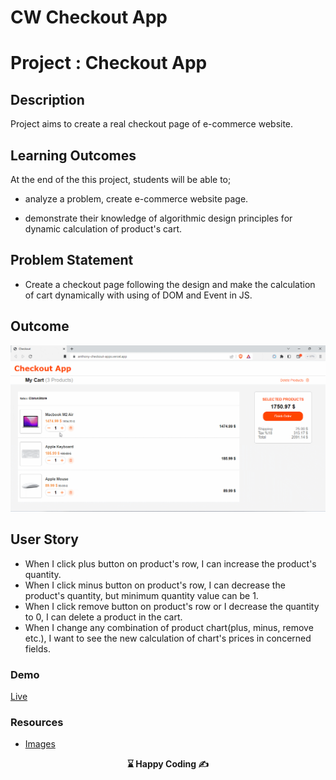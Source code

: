 # CW Checkout App

# Project : Checkout App

## Description

Project aims to create a real checkout page of e-commerce website.

## Learning Outcomes

At the end of the this project, students will be able to;

- analyze a problem, create e-commerce website page.

- demonstrate their knowledge of algorithmic design principles for dynamic calculation of product's cart.

## Problem Statement

- Create a checkout page following the design and make the calculation of cart dynamically with using of DOM and Event in JS.

## Outcome

![Form](checkout.gif)

## User Story

- When I click plus button on product's row, I can increase the product's quantity.
- When I click minus button on product's row, I can decrease the product's quantity, but minimum quantity value can be 1.
- When I click remove button on product's row or I decrease the quantity to 0, I can delete a product in the cart.
- When I change any combination of product chart(plus, minus, remove etc.), I want to see the new calculation of chart's prices in concerned fields.

### Demo

<a href="https://anthony-checkout-apps.vercel.app/">Live</a>

### Resources

- [Images](./img/)

<p align='center'> <strong>⌛ Happy Coding  ✍</strong> </p>
